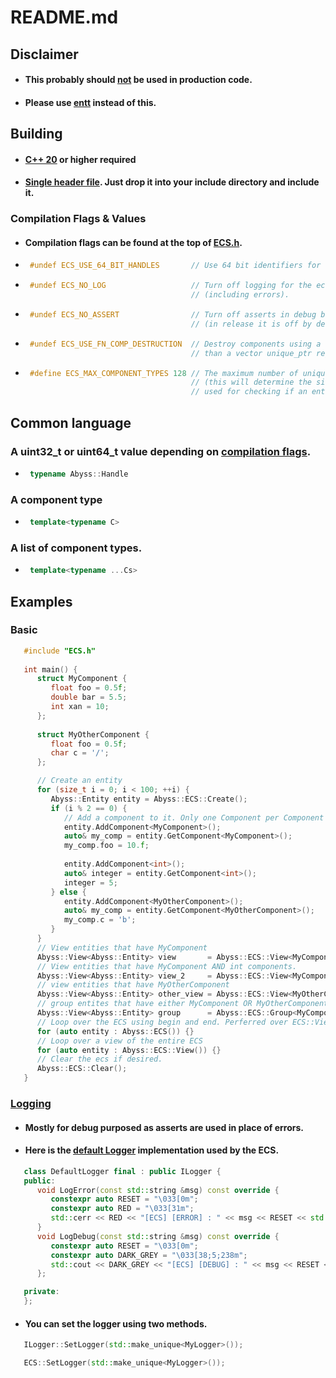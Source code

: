 # README.md

## Disclaimer
   * #### This probably should <u>not</u> be used in production code. 
   * #### Please use [entt](https://github.com/skypjack/entt) instead of this.

## Building
   * #### <u>C++ 20</u> or higher required

   * #### <u>Single header file</u>.  Just drop it into your include directory and include it.


### Compilation Flags & Values
   * #### Compilation flags can be found at the top of [ECS.h](Source/ECS.h#L16).

   * ```cpp    
      #undef ECS_USE_64_BIT_HANDLES       // Use 64 bit identifiers for entities instead of 32 bit.
      ```     
   * ```cpp    
      #undef ECS_NO_LOG                   // Turn off logging for the ecs entirely 
                                          // (including errors).
      ```   
   * ```cpp    
      #undef ECS_NO_ASSERT                // Turn off asserts in debug builds. 
                                          // (in release it is off by default).
      ```   
   * ```cpp    
      #undef ECS_USE_FN_COMP_DESTRUCTION  // Destroy components using a stack of functions rather
                                          // than a vector unique_ptr registries.
      ```      
   * ```cpp
      #define ECS_MAX_COMPONENT_TYPES 128 // The maximum number of unique component types.
                                          // (this will determine the size of the bitset
                                          // used for checking if an entity has a component).
      ```
      
## Common language

### A uint32_t or uint64_t value depending on [compilation flags](Source/ECS.h#L30).

 * ```cpp    
    typename Abyss::Handle 
    ```
### A component type

 * ```cpp    
    template<typename C> 
    ```
### A list of component types.

 * ```cpp    
    template<typename ...Cs>
    ``` 



## Examples

### Basic
   ```cpp
      #include "ECS.h"
      
      int main() {
         struct MyComponent {
            float foo = 0.5f;
            double bar = 5.5; 
            int xan = 10; 
         };
         
         struct MyOtherComponent {
            float foo = 0.5f;
            char c = '/';
         };

         // Create an entity      
         for (size_t i = 0; i < 100; ++i) {
            Abyss::Entity entity = Abyss::ECS::Create();
            if (i % 2 == 0) {
               // Add a component to it. Only one Component per Component Type allowed.
               entity.AddComponent<MyComponent>();
               auto& my_comp = entity.GetComponent<MyComponent>();
               my_comp.foo = 10.f;
               
               entity.AddComponent<int>();
               auto& integer = entity.GetComponent<int>();
               integer = 5;
            } else {
               entity.AddComponent<MyOtherComponent>();
               auto& my_comp = entity.GetComponent<MyOtherComponent>();
               my_comp.c = 'b';
            }
         }
         // View entities that have MyComponent
         Abyss::View<Abyss::Entity> view       = Abyss::ECS::View<MyComponent>();
         // View entities that have MyComponent AND int components.
         Abyss::View<Abyss::Entity> view_2     = Abyss::ECS::View<MyComponent, int>(); 
         // view entities that have MyOtherComponent
         Abyss::View<Abyss::Entity> other_view = Abyss::ECS::View<MyOtherComponent>();
         // group entites that have either MyComponent OR MyOtherComponent.
         Abyss::View<Abyss::Entity> group      = Abyss::ECS::Group<MyComponent, MyOtherComponent>();
         // Loop over the ECS using begin and end. Perferred over ECS::View().
         for (auto entity : Abyss::ECS()) {}  
         // Loop over a view of the entire ECS      
         for (auto entity : Abyss::ECS::View()) {} 
         // Clear the ecs if desired.
         Abyss::ECS::Clear(); 
      }

   ```

### [Logging](./Source/ECS.h#L155) 
   * #### Mostly for debug purposed as asserts are used in place of errors.
   * #### Here is the [default Logger](./Source/ECS.h#L180) implementation used by the ECS.

   ```cpp
      class DefaultLogger final : public ILogger {
      public:
         void LogError(const std::string &msg) const override {
            constexpr auto RESET = "\033[0m";
            constexpr auto RED = "\033[31m";
            std::cerr << RED << "[ECS] [ERROR] : " << msg << RESET << std::endl;
         }
         void LogDebug(const std::string &msg) const override {
            constexpr auto RESET = "\033[0m";
            constexpr auto DARK_GREY = "\033[38;5;238m";
            std::cout << DARK_GREY << "[ECS] [DEBUG] : " << msg << RESET << std::endl;
         };

      private:
      };
   ```

   * #### You can set the logger using two methods.

   ```cpp
      ILogger::SetLogger(std::make_unique<MyLogger>());
   ```
   ```cpp
      ECS::SetLogger(std::make_unique<MyLogger>());
   ```



